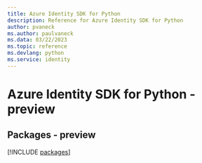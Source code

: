 ```yaml
---
title: Azure Identity SDK for Python
description: Reference for Azure Identity SDK for Python
author: pvaneck
ms.author: paulvaneck
ms.data: 03/22/2023
ms.topic: reference
ms.devlang: python
ms.service: identity
---
```

# Azure Identity SDK for Python - preview
## Packages - preview
[!INCLUDE [packages](identity-index.md)]